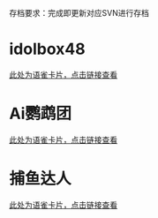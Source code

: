 存档要求：完成即更新对应SVN进行存档

# idolbox48
[此处为语雀卡片，点击链接查看](https://www.yuque.com/bb9196/rgqlf2/mx0y6gis500ayyga#QnVcj)

# Ai鹦鹉团
[此处为语雀卡片，点击链接查看](https://www.yuque.com/bb9196/rgqlf2/mx0y6gis500ayyga#FJmCk)

# 捕鱼达人
[此处为语雀卡片，点击链接查看](https://www.yuque.com/bb9196/rgqlf2/mx0y6gis500ayyga#uo0Nf)

